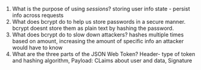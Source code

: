 <!-- Answers to the Short Answer Essay Questions go here -->

1. What is the purpose of using _sessions_?
   storing user info state - persist info across requests
2. What does bcrypt do to help us store passwords in a secure manner.
   bcrypt doesnt store them as plain text by hashing the password.
3. What does bcrypt do to slow down attackers?
   hashes multiple times based on amount, increasing the amount of specific info an attacker would have to know
4. What are the three parts of the JSON Web Token?
   Header- type of token and hashing algorithm,
   Payload: CLaims about user and data,
   Signature
